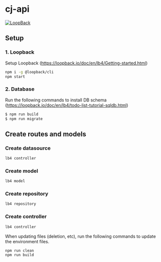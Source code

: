 # cj-api

[![LoopBack](https://github.com/strongloop/loopback-next/raw/master/docs/site/imgs/branding/Powered-by-LoopBack-Badge-(blue)-@2x.png)](http://loopback.io/)

## Setup 

### 1. Loopback
Setup Loopback (https://loopback.io/doc/en/lb4/Getting-started.html)
```bash
npm i -g @loopback/cli
npm start
```

### 2. Database 
Run the following commands to install DB schema (https://loopback.io/doc/en/lb4/todo-list-tutorial-sqldb.html)
```bash
$ npm run build
$ npm run migrate
```

## Create routes and models

### Create datasource
```bash
lb4 controller
```

### Create model
```bash
lb4 model
```
### Create repository
```bash
lb4 repository
```

### Create controller
```bash
lb4 controller
```

When updating files (deletion, etc), run the following commands to update the environment files. 
```bash
npm run clean
npm run build
``` 